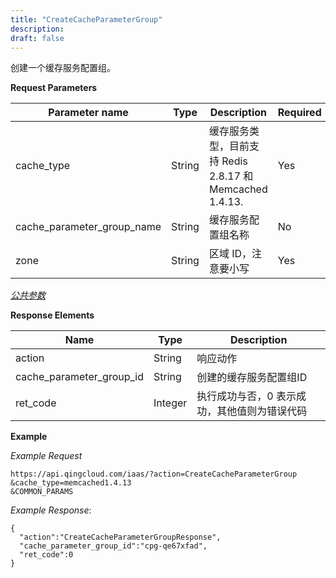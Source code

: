 ```yaml
---
title: "CreateCacheParameterGroup"
description: 
draft: false
---
```




创建一个缓存服务配置组。

**Request Parameters**

| Parameter name | Type | Description | Required |
| --- | --- | --- | --- |
| cache_type | String | 缓存服务类型，目前支持 Redis 2.8.17 和 Memcached 1.4.13. | Yes |
| cache_parameter_group_name | String | 缓存服务配置组名称 | No |
| zone | String | 区域 ID，注意要小写 | Yes |

[_公共参数_](../../../parameters/)

**Response Elements**

| Name | Type | Description |
| --- | --- | --- |
| action | String | 响应动作 |
| cache_parameter_group_id | String | 创建的缓存服务配置组ID |
| ret_code | Integer | 执行成功与否，0 表示成功，其他值则为错误代码 |

**Example**

_Example Request_

```
https://api.qingcloud.com/iaas/?action=CreateCacheParameterGroup
&cache_type=memcached1.4.13
&COMMON_PARAMS
```

_Example Response_:

```
{
  "action":"CreateCacheParameterGroupResponse",
  "cache_parameter_group_id":"cpg-qe67xfad",
  "ret_code":0
}
```

